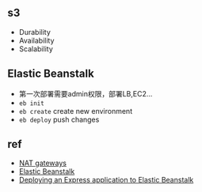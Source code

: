 

## s3
+ Durability
+ Availability
+ Scalability


## Elastic Beanstalk
+ 第一次部署需要admin权限，部署LB,EC2...
+ `eb init`
+ `eb create` create new environment 
+ `eb deploy` push changes

## ref
+ [NAT gateways](https://docs.aws.amazon.com/vpc/latest/userguide/vpc-nat-gateway.html)
+ [Elastic Beanstalk](https://docs.aws.amazon.com/elasticbeanstalk/latest/dg/GettingStarted.html)
+ [Deploying an Express application to Elastic Beanstalk](https://docs.aws.amazon.com/elasticbeanstalk/latest/dg/create_deploy_nodejs_express.html)